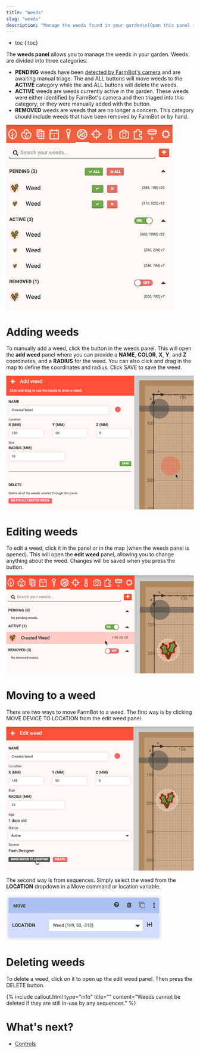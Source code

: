 ```yaml
---
title: "Weeds"
slug: "weeds"
description: "Manage the weeds found in your garden\n[Open this panel in the app](https://my.farm.bot/app/designer/weeds)"
---
```


* toc
{:toc}

The **weeds panel** allows you to manage the weeds in your garden. Weeds are divided into three categories:

  * **PENDING** weeds have been [detected by FarmBot's camera](photos/weed-detection.md) and are awaiting manual triage. The <span class="fb-button fb-green"><i class='fa fa-check'></i></span> and <span class="fb-button fb-green"><i class='fa fa-check'></i> ALL</span> buttons will move weeds to the **ACTIVE** category while the <span class="fb-button fb-red"><i class='fa fa-times'></i></span> and <span class="fb-button fb-red"><i class='fa fa-times'></i> ALL</span> buttons will delete the weeds.
  * **ACTIVE** weeds are weeds currently active in the garden. These weeds were either identified by FarmBot's camera and then triaged into this category, or they were manually added with the <span class="fb-button fb-red"><i class='fa fa-plus'></i></span> button.
  * **REMOVED** weeds are weeds that are no longer a concern. This category should include weeds that have been removed by FarmBot or by hand.

![weeds panel](_images/weeds_panel.png)

# Adding weeds
To manually add a weed, click the <span class="fb-button fb-red"><i class='fa fa-plus'></i></span> button in the weeds panel. This will open the **add weed** panel where you can provide a **NAME**, **COLOR**, **X**, **Y**, and **Z** coordinates, and a **RADIUS** for the weed. You can also click and drag in the map to define the coordinates and radius. Click <span class="fb-button fb-green">SAVE</span> to save the weed.

![add new weed](_images/add_new_weed.png)

# Editing weeds
To edit a weed, click it in the panel or in the map (when the weeds panel is opened). This will open the **edit weed** panel, allowing you to change anything about the weed. Changes will be saved when you press the <i class='fa fa-arrow-left'></i> button.

![weeds panel with weed hovered](_images/weeds_panel_with_weed_hovered.png)

# Moving to a weed
There are two ways to move FarmBot to a weed. The first way is by clicking <span class="fb-button fb-gray">MOVE DEVICE TO LOCATION</span> from the edit weed panel.

![edit weeds panel with move to weed button](_images/edit_weeds_panel_with_move_to_weed_button.png)

The second way is from sequences. Simply select the weed from the **LOCATION** dropdown in a <span class="fb-step fb-move">Move</span> command or location variable.

![move to weed location step](_images/move_to_weed_location_step.png)

# Deleting weeds
To delete a weed, click on it to open up the edit weed panel. Then press the <span class="fb-button fb-red">DELETE</span> button.

{%
include callout.html
type="info"
title=""
content="Weeds cannot be deleted if they are still in-use by any sequences."
%}

# What's next?

 * [Controls](controls.md)
